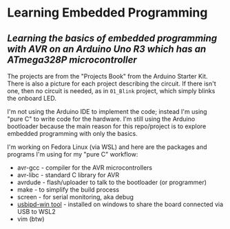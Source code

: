 # Learning Embedded Programming

## _Learning the basics of embedded programming with AVR on an Arduino Uno R3 which has an ATmega328P microcontroller_

The projects are from the "Projects Book" from the Arduino Starter Kit.
There is also a picture for each project describing the circuit. If there isn't one, then no circuit is needed, as in `01_Blink` project, which simply blinks the onboard LED.

I'm not using the Arduino IDE to implement the code; instead I'm using "pure C" to write code for the hardware. I'm still using the Arduino bootloader because the main reason for this repo/project is to explore embedded programming with only the basics.

I'm working on Fedora Linux (via WSL) and here are the packages and programs I'm using for my "pure C" workflow:

- avr-gcc - compiler for the AVR microcontrollers
- avr-libc - standard C library for AVR
- avrdude - flash/uploader to talk to the bootloader (or programmer)
- make - to simplify the build process
- screen - for serial monitoring, aka debug
- [usbipd-win tool](https://github.com/dorssel/usbipd-win/releases) - installed on windows to share the board connected via USB to WSL2
- vim (btw)
